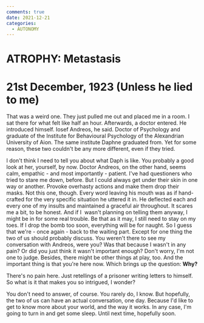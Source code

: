 ```yaml
---
comments: true
date: 2021-12-21
categories:
  - AUTONOMY
---
```


# ATROPHY: Metastasis

# 21st December, 1923 (Unless he lied to me)
That was a weird one. They just pulled me out and placed me in a room.
I sat there for what felt like half an hour. Afterwards, a doctor entered. He introduced himself.
Iosef Andreos, he said. Doctor of Psychology and graduate of the Institute for Behavioural Psychology of the Alexandrian University of Aion.
The same institute Daphne graduated from. Yet for some reason, these two couldn't be any more different, even if they tried.
<!-- more -->

I don't think I need to tell you about what Daph is like. You probably a good look at her, yourself, by now. Doctor Andreos, on the other hand, seems calm, empathic - and most importantly - patient.
I've had questioners who tried to stare me down, before. But I could always get under their skin in one way or another. Provoke overhasty actions and make them drop their masks.
Not this one, though.
Every word leaving his mouth was as if hand-crafted for the very specific situation he uttered it in. He deflected each and every one of my insults and maintained a graceful air throughout.
It scares me a bit, to be honest. And if I  wasn't planning on telling them anyway, I might be in for some real trouble. Be that as it may, I still need to stay on my toes. If I drop the bomb too soon, everything will be for naught.
So I guess that we're - once again - back to the waiting part.
Except for one thing the two of us should probably discuss.
You weren't there to see my conversation with Andreos, were you?
Was that because I wasn't in any pain? Or did you just think it wasn't important enough?
Don't worry, I'm not one to judge. Besides, there might be other things at play, too.
And the important thing is that you're here now.
Which brings up the question:
**Why?**

There's no pain here. Just retellings of a prisoner writing letters to himself.
So what is it that makes you so intrigued, I wonder?

You don't need to answer, of course. You rarely do, I know. But hopefully, the two of us can have an actual conversation, one day.
Because I'd like to get to know more about your world, and the way it works.
In any case, I'm going to turn in and get some sleep.
Until next time, hopefully soon.
